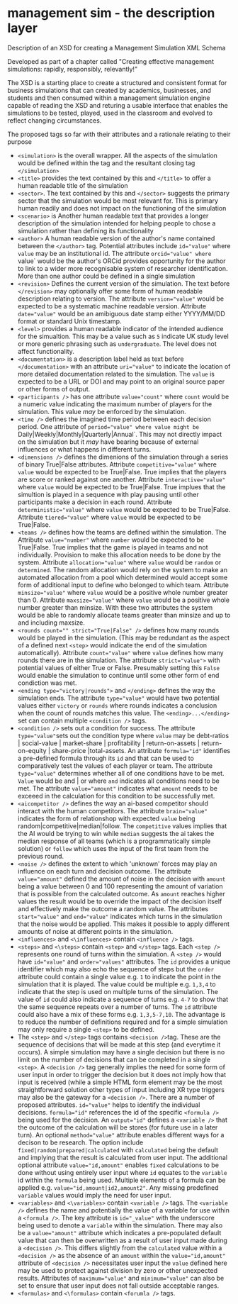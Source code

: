 # management sim - the description layer
Description of an XSD for creating a Management Simulation XML Schema

Developed as part of a chapter called "Creating effective management simulations: rapidly, responsibly, relevantly!"

The XSD is a starting place to create a structured and consistent format for business simulations that can created by academics, businesses, and students and then consumed within a management simulation engine capable of reading the XSD and returing a usable interface that enables the simulations to be tested, played, used in the classroom and evolved to reflect changing circumstances.

The proposed tags so far with their attributes and a rationale relating to their purpose 

- `<simulation>` is the overall wrapper. All the aspects of the simulation would be defined within the tag and the resultant closing tag `</simulation>`
-  `<title>` provides the text contained by this and `</title>` to offer a human readable title of the simulation
-  `<sector>`. The text contained by this and `</sector>` suggests the primary sector that the simulation would be most relevant for. This is primary human readily and does not impact on the functioning of the simulation
- `<scenario>` is Another human readable text that provides a longer description of the simulation intended for helping people to chose a simulation rather than defining its functionality 
- `<author>`  A human readable version of the author's name contained between the `</author>` tag. Potential attributes include `id="value"` where `value` may be an institutional id. The attribute `orcid="value" where `value` would be the author's ORCid provides opportunity for the author to link to a wider more recognisable system of researcher identification. More than one author could be defined in a single simulation
- `<revision>` Defines the current version of the simulation.  The text before `</revision>` may optionally offer some form of human readable description relating to version. The attribute `version="value"` would be expected to be a systematic machine readable version. Attribute `date="value"` would be an amibiguous date stamp either YYYY/MM/DD format or standard Unix timestamp.
- `<level>` provides a human readable indicator of the intended audience for the simualtion. This may be a value such as `5` indicate UK study level or more generic phrasing such as `undergraduate`. The level does not affect functionality.
- `<documentation>` is a description label held as text before `</documentation>` with an attribute `uri="value"` to indicate the location of more detailed documentation related to the simulation. The `value` is expected to be a URL or DOI and may point to an original source paper or other forms of output.
- `<participants />` has one attribute `value="count"` where `count` would be a numeric value indicating the maximum number of players for the simulation. This value *may* be enforced by the simulation.
- `<time />`  defines the imagined time period between each decision period. One attribute of `period="value" where value might be `Daily|Weekly|Monthly|Quarterly|Annual`. This may not directly impact on the simulation but it *may* have bearing because of external influences or what happens in different turns.
- `<dimensions />` defines the dimenions of the simulation through a series of binary True|False attributes. Attribute `competitive="value"` where `value` would be expected to be True|False. True implies that the players are score or ranked against one another. Attribute `interactive="value"` where `value` would be expected to be True|False. True implues that the simultion is played in a sequence with play pausing until other participants make a decision in each round. Attribute `deterministic="value"` where `value` would be expected to be True|False. Attribute `tiered="value"` where `value` would be expected to be True|False.
- `<teams />` defines how the teams are defined within the simulation. The Attribute `value="number"` where `number` would be expected to be True|False. True implies that the game is played in teams and not individually. Provision to make this allocation needs to be done by the system. Attribute `allocation="value"` where `value` would be `random` or `determined`. The random allocation would rely on the system to make an automated allocation from a pool which determined would accept some form of additional input to define who belonged to which team. Attribute `minsize="value"` where `value` would be a positive whole number greater than 0. Attribute `maxsize="value"` where `value` would be a positive whole number greater than minsize. With these two attributes the system would be able to randomly allocate teams greater than minsize and up to and including maxsize.
- `<rounds count="" strict="True|False" />` defines how many rounds would be played in the simulation. (This may be redundant as the aspect of a defined next `<step>` would indicate the end of the simulation automatically). Attribute `count="value"` where `value` defines how many rounds there are in the simulation. The attribute `strict="value">` with potential values of either True or False. Presumably setting this `False` would enable the simulation to continue until some other form of end condiction was met.
- `<ending type="victory|rounds">` and `</ending>` defines the way the simulation ends. The attribute `type="value"` would have two potential values either `victory` or `rounds` where rounds indicates a conclusion when the count of rounds matches this value. The `<ending>...</ending>` set can contain multiple `<condition />` tags.
- `<condition />` sets out a condition for success. The attribute `type="value"`sets out the condition type where `value` may be debt-ratios | social-value | market-share | profitability | return-on-assets | return-on-equity | share-price |total-assets. An attribute `formula="id"` identifies a pre-defined formula through its `id` and that can be used to comparatively test the values of each player or team. The attribute `type="value"` determines whether all of one conditions have to be met. `Value` would be and | or where `and` indicates all conditions need to be met. The attribute `value="amount"` indicates what `amount` needs to be exceeed in the calculation for this condition to be successfully met.
 - `<aicompetitor />` defines the way an ai-based competitor should interact with the human competitors. The attribute `brain="value"` indicates the form of relationshop with expected `value` being random|competitive|median|follow. The `competitive` values implies that the AI would be trying to win while `median` suggests the ai takes the median response of all teams (which is a programmatically simple solution) or `follow` which uses the input of the first team from the previous round.
-  `<noise />` defines the extent to which 'unknown' forces may play an influence on each turn and decision outcome. The attribute `value="amount"` defined the amount of noise in the decision with `amount` being a value between 0 and 100 representing the amount of variation that is possible from the calculated outcome. As `amount` reaches higher values the result would be to override the impact of the decision itself and effectively make the outcome a random value. The attributes `start="value"` and `end="value"` indicates which turns in the simulation that the noise would be applied. This makes it possible to apply different amounts of noise at different points in the simulation.
-  `<influences>` and `<\influences>` contain `<influence />` tags.
-  `<steps>` and `<\steps>` contain `<step>` and `</step>` tags. Each `<step />` represents one round of turns within the simulation. A `<step />` would have `id="value"` and `order="values"` attributes. The `id` provides a unique identifier which may also echo the sequence of steps but the `order` attribute could contain a single value e.g. `1` to indicate the point in the simulation that it is played. The value could be multiple e.g. `1,3,4` to indicate that the step is used on multiple turns of the simulation. The value of `id` could also indicate a sequence of turns e.g. `4-7` to show that the same sequence repeats over a number of turns. The `id` attribute could also have a mix of these forms e.g. `1,3,5-7,10`. The advantage is to reduce the number of definitions required and for a simple simulation may only require a single `<step>` to be defined.
-   The `<step>` and `</step>` tags contains `<decision />`tag. These are the sequence of decisions that will be made at this step (and everytime it occurs). A simple simulation may have a single decision but there is no limit on the number of decisions that can be completed in a single `<step>`. A `<decision />` tag generally implies the need for some form of user input in order to trigger the decision but it does not imply how that input is received (while a simple HTML form element may be the most straightforward solution other types of input including XR type triggers may also be the gateway for a `<decision />`. There are a number of proposed attributes. `id="value"` helps to identify the individual decisions. `formula="id"` references the id of the specific `<formula />` being used for the decision.  An `output="id"` defines a `<variable />` that the outcome of the calculation will be stores (for future use in a later turn). An optional `method="value"` attribute enables different ways for a decison to be research. The option include `fixed|random|prepared|calculated` with `calculated` being the default and implying that the result is calculated from user input. The additional optional  attribute `value="id,amount"` enables `fixed` calculations to be done without using entirely user input where `id` equates to the `variable` id within the `formula` being used. Multiple elements of a formula can be applied e.g. `value="id,amount|id2,amount2"`. Any missing predefined `variable` values would imply the need for user input.
-  `<variables>` and `<\variables>` contain `<variable />` tags. The `<variable />` defines the name and potentially the value of a variable for use within a `<formula />`. The key attribute is `id="_value"` with the underscore being used to denote a `variable` within the simulation. There may also be a `value="amount"` attribute which indicates a pre-populated default value that can then be overwritten as a result of user input made during a `<decision />`. This differs slightly from the `calculated` value within a `<decision />` as the absence of an `amount` within the `value="id,amount"` attribute of `<decision />` necessitates user input the `value` defined here may be used to protect against division by zero or other unexpected results. Attributes of `maximum="value"` and `minimum="value"` can also be set to ensure that user input does not fall outside acceptable ranges.
-  `<formulas>` and `<\formulas>` contain `<forumla />` tags.
